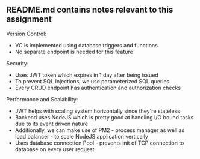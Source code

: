 ## README.md contains notes relevant to this assignment

Version Control:
  - VC is implemented using database triggers and functions
  - No separate endpoint is needed for this feature

Security:
  - Uses JWT token which expires in 1 day after being issued
  - To prevent SQL Injections, we use parameterized SQL queries
  - Every CRUD endpoint has authentication and authorization checks

Performance and Scalability:
  - JWT helps with scaling system horizontally since they're stateless
  - Backend uses NodeJS which is pretty good at handling I/O bound tasks due to its event driven nature
  - Additionally, we can make use of PM2 - process manager as well as load balancer - to scale NodeJS application vertically
  - Uses database connection Pool - prevents init of TCP connection to database on every user request
